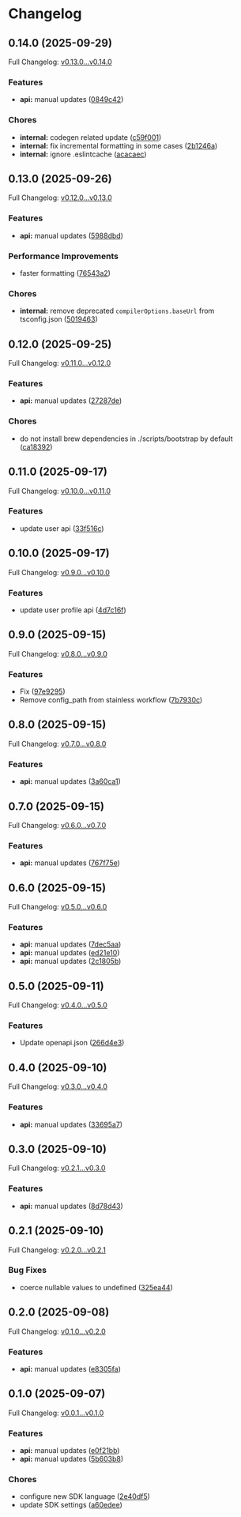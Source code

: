 # Changelog

## 0.14.0 (2025-09-29)

Full Changelog: [v0.13.0...v0.14.0](https://github.com/NascentCore/inty-typescript/compare/v0.13.0...v0.14.0)

### Features

* **api:** manual updates ([0849c42](https://github.com/NascentCore/inty-typescript/commit/0849c4277eb4b5f4b902900d36a620abb821cb8e))


### Chores

* **internal:** codegen related update ([c59f001](https://github.com/NascentCore/inty-typescript/commit/c59f001a1b107abaadeca9c2d1de3a9773113951))
* **internal:** fix incremental formatting in some cases ([2b1246a](https://github.com/NascentCore/inty-typescript/commit/2b1246a449e2f2b74a86e058cdd3bfbe74df4523))
* **internal:** ignore .eslintcache ([acacaec](https://github.com/NascentCore/inty-typescript/commit/acacaec1e73dc1b78fd276d3ee451a9e8ecb23dd))

## 0.13.0 (2025-09-26)

Full Changelog: [v0.12.0...v0.13.0](https://github.com/NascentCore/inty-typescript/compare/v0.12.0...v0.13.0)

### Features

* **api:** manual updates ([5988dbd](https://github.com/NascentCore/inty-typescript/commit/5988dbd914f5368c3782509025ef1410bf691f22))


### Performance Improvements

* faster formatting ([76543a2](https://github.com/NascentCore/inty-typescript/commit/76543a2e4d32dea2cf198a55850b9cf10bc16c3c))


### Chores

* **internal:** remove deprecated `compilerOptions.baseUrl` from tsconfig.json ([5019463](https://github.com/NascentCore/inty-typescript/commit/501946315c7dd67f05b370db6539059514678ee6))

## 0.12.0 (2025-09-25)

Full Changelog: [v0.11.0...v0.12.0](https://github.com/NascentCore/inty-typescript/compare/v0.11.0...v0.12.0)

### Features

* **api:** manual updates ([27287de](https://github.com/NascentCore/inty-typescript/commit/27287de153efe4a20f2b48197cfe0ab5d54d9d93))


### Chores

* do not install brew dependencies in ./scripts/bootstrap by default ([ca18392](https://github.com/NascentCore/inty-typescript/commit/ca1839277deca7ee265b0129277c290a9be359c6))

## 0.11.0 (2025-09-17)

Full Changelog: [v0.10.0...v0.11.0](https://github.com/NascentCore/inty-typescript/compare/v0.10.0...v0.11.0)

### Features

* update user api ([33f516c](https://github.com/NascentCore/inty-typescript/commit/33f516cf77156a899bcff3afc8fe0bb894ab62ff))

## 0.10.0 (2025-09-17)

Full Changelog: [v0.9.0...v0.10.0](https://github.com/NascentCore/inty-typescript/compare/v0.9.0...v0.10.0)

### Features

* update user profile api ([4d7c16f](https://github.com/NascentCore/inty-typescript/commit/4d7c16fa78252d41cfa8ce6606c71312b58786d1))

## 0.9.0 (2025-09-15)

Full Changelog: [v0.8.0...v0.9.0](https://github.com/NascentCore/inty-typescript/compare/v0.8.0...v0.9.0)

### Features

* Fix ([97e9295](https://github.com/NascentCore/inty-typescript/commit/97e9295788916b26601bd67c93bcb966bfb8f16f))
* Remove config_path from stainless workflow ([7b7930c](https://github.com/NascentCore/inty-typescript/commit/7b7930c9f401eb860213745d9a85a381cc72b898))

## 0.8.0 (2025-09-15)

Full Changelog: [v0.7.0...v0.8.0](https://github.com/NascentCore/inty-typescript/compare/v0.7.0...v0.8.0)

### Features

* **api:** manual updates ([3a60ca1](https://github.com/NascentCore/inty-typescript/commit/3a60ca1cf3cab14c2d8f25cf04854951c4ab0e69))

## 0.7.0 (2025-09-15)

Full Changelog: [v0.6.0...v0.7.0](https://github.com/NascentCore/inty-typescript/compare/v0.6.0...v0.7.0)

### Features

* **api:** manual updates ([767f75e](https://github.com/NascentCore/inty-typescript/commit/767f75e731c918e327429766ecb52201316eb0bc))

## 0.6.0 (2025-09-15)

Full Changelog: [v0.5.0...v0.6.0](https://github.com/NascentCore/inty-typescript/compare/v0.5.0...v0.6.0)

### Features

* **api:** manual updates ([7dec5aa](https://github.com/NascentCore/inty-typescript/commit/7dec5aa0cf1f3172171928d641a5c167bbce3fb4))
* **api:** manual updates ([ed21e10](https://github.com/NascentCore/inty-typescript/commit/ed21e1029dd6a9bef97fb39e076f06d26a337f14))
* **api:** manual updates ([2c1805b](https://github.com/NascentCore/inty-typescript/commit/2c1805b4b6baed95703be39402964c00f9bc10a2))

## 0.5.0 (2025-09-11)

Full Changelog: [v0.4.0...v0.5.0](https://github.com/NascentCore/inty-typescript/compare/v0.4.0...v0.5.0)

### Features

* Update openapi.json ([266d4e3](https://github.com/NascentCore/inty-typescript/commit/266d4e3f71ed02a50771498e15c49e4e122eb161))

## 0.4.0 (2025-09-10)

Full Changelog: [v0.3.0...v0.4.0](https://github.com/NascentCore/inty-typescript/compare/v0.3.0...v0.4.0)

### Features

* **api:** manual updates ([33695a7](https://github.com/NascentCore/inty-typescript/commit/33695a70cd0644fac98527ab20430b6e802fa49d))

## 0.3.0 (2025-09-10)

Full Changelog: [v0.2.1...v0.3.0](https://github.com/NascentCore/inty-typescript/compare/v0.2.1...v0.3.0)

### Features

* **api:** manual updates ([8d78d43](https://github.com/NascentCore/inty-typescript/commit/8d78d43b46796a763dfcfa87cc1006efeab7513b))

## 0.2.1 (2025-09-10)

Full Changelog: [v0.2.0...v0.2.1](https://github.com/NascentCore/inty-typescript/compare/v0.2.0...v0.2.1)

### Bug Fixes

* coerce nullable values to undefined ([325ea44](https://github.com/NascentCore/inty-typescript/commit/325ea44be9970919d2a5f666b510234b167aa2cd))

## 0.2.0 (2025-09-08)

Full Changelog: [v0.1.0...v0.2.0](https://github.com/NascentCore/inty-typescript/compare/v0.1.0...v0.2.0)

### Features

* **api:** manual updates ([e8305fa](https://github.com/NascentCore/inty-typescript/commit/e8305fac11a88fde0134257e04eebfa572d28178))

## 0.1.0 (2025-09-07)

Full Changelog: [v0.0.1...v0.1.0](https://github.com/NascentCore/inty-typescript/compare/v0.0.1...v0.1.0)

### Features

* **api:** manual updates ([e0f21bb](https://github.com/NascentCore/inty-typescript/commit/e0f21bbd27409dad495ada9ceec2808ca993e2c3))
* **api:** manual updates ([5b603b8](https://github.com/NascentCore/inty-typescript/commit/5b603b8f5198f995a8acefa5a509b1d43ee2bbfe))


### Chores

* configure new SDK language ([2e40df5](https://github.com/NascentCore/inty-typescript/commit/2e40df5605105166d5307dd58a400ebd2ff0748b))
* update SDK settings ([a60edee](https://github.com/NascentCore/inty-typescript/commit/a60edee4df72161ba8cbf7eb3eb710a138464489))
